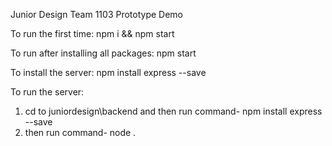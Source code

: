 Junior Design Team 1103 
Prototype Demo

To run the first time: 
npm i && npm start

To run after installing all packages: 
npm start

To install the server:
npm install express --save

To run the server:
1. cd to juniordesign\backend and then run command-
npm install express --save
2. then run command-
node .